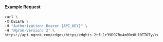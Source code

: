 <!-- Code generated for API Clients. DO NOT EDIT. -->

#### Example Request

```bash
curl \
-X DELETE \
-H "Authorization: Bearer {API_KEY}" \
-H "Ngrok-Version: 2" \
https://api.ngrok.com/edges/https/edghts_2tfL1r39D97Ru4m00e0Ul0TTOTy/routes/edghtsrt_2tfL1rQtxVnpC9BE9xn5wivDe3H/circuit_breaker
```
